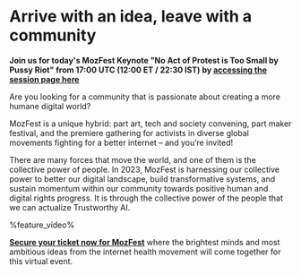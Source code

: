 <!-- This is the Plaza page when the visitor is signed out -->

# Arrive with an idea, leave with a community

**Join us for today's MozFest Keynote "No Act of Protest is Too Small by Pussy Riot" from 17:00 UTC (12:00 ET / 22:30 IST) by [accessing the session page here](https://schedule.mozillafestival.org/session/38AZEM-1)**

Are you looking for a community that is passionate about creating a more humane digital world? 

MozFest is a unique hybrid: part art, tech and society convening, part maker festival, and the premiere gathering for activists in diverse global movements fighting for a better internet – and you’re invited!

There are many forces that move the world, and one of them is the collective power of people. In 2023, MozFest is harnessing our collective power to better our digital landscape, build transformative systems, and sustain momentum within our community towards positive human and digital rights progress. It is through the collective power of the people that we can actualize Trustworthy AI.

%feature_video%

**[Secure your ticket now for MozFest](https://www.mozillafestival.org/tickets/)** where the brightest minds and most ambitious ideas from the internet health movement will come together for this virtual event.
